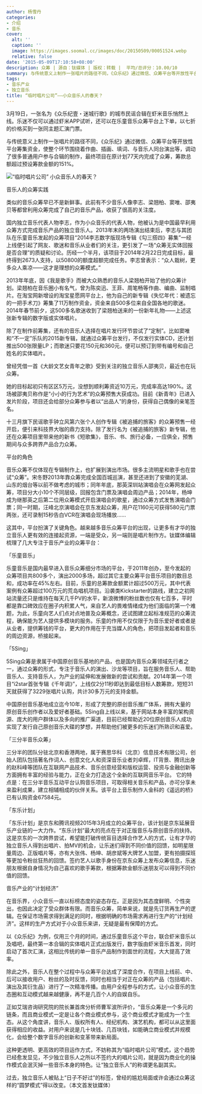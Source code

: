```yaml
---
author: 杨雪丹
categories:
- 介绍
- 音乐
cover:
  alt: ''
  caption: ''
  image: https://images.soomal.cc/images/doc/20150509/00051524.webp
  relative: false
date: '2015-05-09T17:10:58+08:00'
description: 众筹 | 源自：钛媒体 | 版权：转载 |  平均/总评分：10.00/10
summary: 与传统意义上制作一张唱片的路径不同，《众乐纪》通过微信、众筹平台等开放性平台筹集资金，使整个环节围绕着作曲、插画、填词、与音乐人同台演出等，调动了很多普通用户参与合辑的制作，最终项目在原计划77天内完成了众筹，筹款总额超过预设筹款金额的151%……
tags:
- 音乐产业
- 独立音乐
title: “临时唱片公司”――小众音乐人的春天？
---
```


3月19日，一张名为《众乐纪壹・迷城行歌》的城市民谣合辑在虾米音乐悄然上线。乐迷不仅可以通过虾米APP试听，还可以在乐童音乐众筹平台上下单，以七折的价格买到一张同主题汇演门票。

与传统意义上制作一张唱片的路径不同，《众乐纪》通过微信、众筹平台等开放性平台筹集资金，使整个环节围绕着作曲、插画、填词、与音乐人同台演出等，调动了很多普通用户参与合辑的制作，最终项目在原计划77天内完成了众筹，筹款总额超过预设筹款金额的151%。

![“临时唱片公司” 小众音乐人的春天？](https://images.soomal.cc/images/doc/20150509/00051524.webp)





音乐人的众筹实践

类似的音乐众筹早已不是新鲜事。此前有不少音乐人像李志、梁翘柏、窦唯、邵夷贝等都曾利用众筹完成了自己的音乐产品，收获了很高的关注度。

国内独立音乐代表人物李志，作为小众音乐的代表人物，他被认为是中国最早利用众筹方式完成音乐产品的独立音乐人。2013年末的两场演出结束后，李志与其团队在乐童音乐发起的众筹项目“2014李志数字版现场专辑《勾三搭四》募集”一经上线便引起了网友、歌迷和音乐从业者们的关注，更引发了一场“众筹无实体回报是否合理”的质疑和讨论。历经一个半月，该项目于2014年2月22日完成目标，最终得到2673人支持，以50800的额度超额完成任务。李志曾表示：“众人栽树，更多众人乘凉――这才是理想的众筹模式。”

2013年年底，因《我是歌手》而被大众熟悉的音乐人梁翘柏开始了他的众筹计划。梁翘柏在音乐圈小有名气，曾为陈奕迅、王菲、周笔畅等作曲、编曲、监制唱片。在淘宝网新增设的淘宝星愿网平台上，他为自己的新专辑《失忆年代：被遗忘的一把手术刀》筹集了11万制作资金，资金来自500多位来自全国各地的歌迷。2014年春节前夕，这500多名歌迷收到了梁翘柏送来的一份新年礼物――上述这张新专辑的数字版或实体唱片。

除了在制作前筹集，还有的音乐人选择在唱片发行环节尝试了“定制”。比如窦唯和“不一定”乐队的2015新专辑，就通过众筹平台发行，不仅发行实体CD，还计划推出500张限量LP；而歌迷只要花150元和360元，便可以预订到带有编号和自己姓名的实体唱片。

曾经凭借一首《大龄文艺女青年之歌》受到关注的独立音乐人邵夷贝，最近也在玩众筹。

她的目标起初只有区区5万元，没想到顺利筹资近10万元，完成率高达190%。这场被邵夷贝称作是“小小的行为艺术”的众筹预售大获成功。目前《新青年》已进入发片阶段，项目还会给部分众筹参与者以“出品人”的身份，获得自己偶像的亲笔签名。

十三月旗下民谣歌手钟立风第六张个人创作专辑《被追捕的旅客》的众筹预售一经开启，便引来科技界大咖的鼎力支持。除了发行名为《被追捕的旅客》新专辑，他还在众筹项目里带来他的新书《短歌集》，音乐、书、旅行必备，一应俱全，预售期间与众多跨界产品合力众筹。

平台的角色

音乐众筹不仅体现在专辑制作上，也扩展到演出市场。很多主流明星和歌手也在尝试“众筹”。宋冬野2013年靠众筹完成全国百城巡演，甚至还进到了安徽的芜湖、山东的烟台等以前不做考虑的城市；同年年底，那英深圳站演唱会在众筹网发起众筹，项目分大小10个不同层级，回报包含门票及演唱会周边产品；2014年，杨坤成为继那英之后第二位用众筹模式开启演唱会的歌星，通过众筹方式发售演唱会门票；同一时期，汪峰北京演唱会在京东发起众筹，用户花1160元可获得580元门票两张，还可录制15秒告白VCR在演唱会现场播放......

这其中，平台扮演了关键角色。越来越多音乐众筹平台的出现，让更多有才华的独立音乐人更有效的连接起资源，一端是受众，另一端则是唱片制作方。钛媒体编辑梳理了几大专注于音乐产业的众筹平台：

「乐童音乐」

乐童音乐是国内最早进入音乐众筹细分市场的平台，于2011年创办，至今发起的众筹项目共800多个，演出2000多场，超过其它主要众筹平台音乐项目的数目总和，成功率在45%左右。目前，乐童的总筹款金额累计超过500万元，其中代表案例有众筹超过100万元的荒岛唱机项目。沿袭类Kickstarter的路线，建立之初网站流量还只是维持在每天几千PV的水平，新浪微博的粉丝数也仅有七百多，平时都是靠口碑效应在圈子内积累人气，来自艺人的畏难情绪成为他们面临的第一个难题，为此，乐童向艺人们点对点地普及众筹概念，还试图建立起标准规范的众筹流程，确保能为艺人提供多模块的服务。乐童的作用不仅仅限于为音乐爱好者或者是从业者，提供筹钱的平台，更大的作用在于充当媒人的角色，把项目发起者和音乐的周边资源，桥接起来。

「5Sing」

5Sing众筹是隶属于中国原创音乐基地的产品，也是国内音乐众筹领域先行者之一，通过众筹的形式，专注于音乐人的演出、沙龙等项目，旨在服务音乐人、帮助音乐人、支持音乐人，为产业的延伸和发展做新的尝试和贡献。2014年第一个项目“i2star首张专辑《千年调》”，上线仅2分11秒即达到最低目标人数筹款，短短31天就获得了3229张唱片认购，共计30多万元的支持金额。

中国原创音乐基地成立迄今10年，形成了完整的原创音乐推广体系，拥有大量的原创音乐创作者以及爱好者基础。5Sing自上线以来，基于网站本身丰富的架构资源、庞大的用户群体以及多向的推广渠道，目前已经帮助近20位原创音乐人成功实现了发行自己原创音乐大碟的梦想，并帮助他们被更多的乐迷们所熟识和喜爱。

「三分半音乐众筹」

三分半的团队分驻北京和香港两地，属于赛思华科（北京）信息技术有限公司，创始人团队包括著名作词人、创意文化人和资深音乐业者刘卓辉，IT背景、腾讯出身的赵科峰等团队在互联网产品技术、音乐创意经营和版权运营、投资与金融创新等方面拥有丰富的经验与能力，正在全力打造这个全新的互联网音乐平台。 它的特点是：在三分半音乐互动平台认购音乐项目，可取得相关音乐和产品，亦可分享未来盈利成果，建立相辅相成的伙伴关系。该平台上音乐制作人金科的《遥远的桥》已有认购资金67584元。

「东乐计划」

「东乐计划」是京东和腾讯视频2015年3月成立的众筹平台，该计划是京东延展音乐产业链的一大力作。“东乐计划”最大的亮点在于对正版音乐与原创音乐的扶持。这是京东的一次跨界尝试，希望能打破传统盲目选择合作艺人的方式，让有才华的独立音乐人得到出唱片、拍MV的机会，让乐迷们得到不同价值的回馈，如明星限量周边、正版唱片等，亦有大张伟、杨坤、胡彦斌等大牌艺人加盟，更有拍摄探班等更加令粉丝狂热的回馈。签约艺人以歌手身份在京东众筹上发布众筹信息，乐迷朋友根据自身情况为自己喜欢的歌手筹款，根据筹款金额乐迷朋友可以得到不同价值的回馈。

音乐产业的“计划经济”

在音乐界，小众音乐一直以标榜态度的姿态存在。正是因为其态度鲜明、个性突出，也因此决定了受众群体有限。而音乐众筹，简单来说，就是先订货再生产的逻辑。在保证市场需求得到满足的同时，根据明确的市场需求再进行生产的“计划经济”。这样的生产方式对于小众音乐来讲，无疑是最有保障的方式。

以《众乐纪》为例，仅用三个月的时间，通过乐童音乐这个平台，联合虾米音乐以及唱吧，最终第一本合辑的实体唱片正式出版发行，数字版由虾米音乐首发，同时启动了首次汇演，这相比传统的单一音乐产品制作到面世的流程，大大提高了效率。

除此之外，音乐人在整个过程中与众筹平台达成了深度合作，在项目上线前、中、后可以接收用户、粉丝的及时反馈，同时也相当于对正在众筹的产品（包括唱片、演出及其衍生品）进行了一次精准传播。由用户全程参与的方式，让小众音乐的生态圈和互动模式越来越健康，再不是几百个人的自娱自乐。

正如艾瑞咨询研究院的院长兼首席分析师曹军波所评价，“音乐众筹是一个多元的链条，而且商业模式一定是让各个商业模式参与，这个商业模式才能成为一个生态。从这个角度讲，音乐人、版权所有人、经纪机构、演艺机构，都可以从这里面获得相应的收益。对用户来说是几十块钱、几百块钱，如能确立商业模式并规模化，会给整个数字音乐的创新和变革带来新局面。

这种更透明、更高效的项目运作方式，不妨称其为“临时唱片公司”模式，这个趋势已经愈发显见，不少独立音乐人之所以不签约大的唱片公司，就是因为商业化的操作模式会泯灭掉一些音乐本身的特色。让“独立音乐人”的称谓更名副其实。

过去，独立音乐人被贴上“日子不好过”的标签，曾经的尴尬局面或许会通过众筹这样的“圆梦模式”得以改变。（本文首发钛媒体）